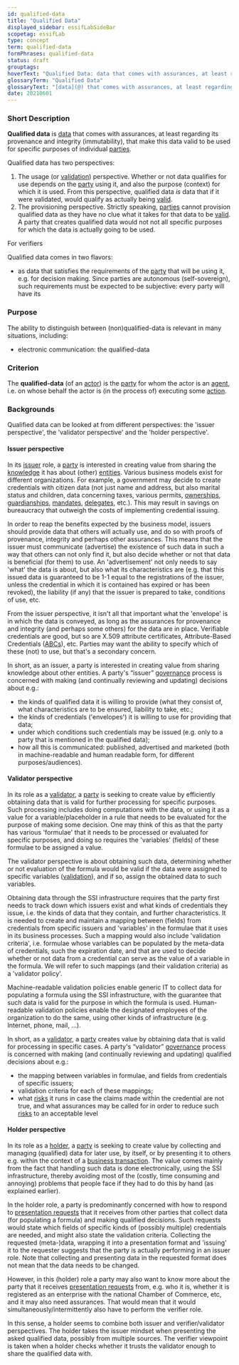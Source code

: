 ```yaml
---
id: qualified-data
title: "Qualified Data"
displayed_sidebar: essifLabSideBar
scopetag: essifLab
type: concept
term: qualified-data
formPhrases: qualified-data
status: draft
grouptags:
hoverText: "Qualified Data: data that comes with assurances, at least regarding its provenance and integrity (immutability), that make this data valid to be used for specific purposes of individual Parties."
glossaryTerm: "Qualified Data"
glossaryText: "[data](@) that comes with assurances, at least regarding its provenance and integrity (immutability), that make this data valid to be used for specific purposes of individual [parties](@)."
date: 20210601
---
```


### Short Description
**Qualified data** is [data](@) that comes with assurances, at least regarding its provenance and integrity (immutability), that make this data valid to be used for specific purposes of individual [parties](@).

Qualified data has two perspectives:
1. The usage (or [validation](validate@)) perspective. Whether or not data qualifies for use depends on the [party](@) using it, and also the purpose (context) for which it is used. From this perspective, qualified data *is* data that if it were validated, would qualify as actually being [valid](validate@).
2. The provisioning perspective. Strictly speaking, [parties](@) cannot provision qualified data as they have no clue what it takes for that data to be [valid](validate@). A party that creates qualified data would not not all specific purposes for which the data is actually going to be used.

For verifiers

Qualified data comes in two flavors:
- as data that satisfies the requirements of the [party](@) that will be using it, e.g. for decision making. Since parties are autonomous (self-sovereign), such requirements must be expected to be subjective: every party will have its

### Purpose
The ability to distinguish between (non)qualified-data is relevant in many situations, including:
- electronic communication: the qualified-data

### Criterion
The **qualified-data** (of an [actor](@)) is the [party](@) for whom the actor is an [agent](@), i.e. on whose behalf the actor is (in the process of) executing some [action](@).


### Backgrounds

Qualified data can be looked at from different perspectives: the 'issuer perspective', the 'validator perspective' and the 'holder perspective'.

#### Issuer perspective

In its [issuer](@) role, a [party](@) is interested in creating value from sharing the [knowledge](@) it has about (other) [entities](@). Various business models exist for different organizations. For example, a government may decide to create credentials with citizen data (not just name and address, but also marital status and children, data concerning taxes, various permits, [ownerships](@), [guardianships](guardianship-arrangement@), [mandates](@), [delegates](@), etc.). This may result in savings on bureaucracy that outweigh the costs of implementing credential issuing.

In order to reap the benefits expected by the business model, issuers should provide data that others will actually use, and do so with proofs of provenance, integrity and perhaps other assurances. This means that the issuer must communicate (advertise) the existence of such data in such a way that others can not only find it, but also decide whether or not that data is beneficial (for them) to use. An 'advertisement' not only needs to say 'what' the data is about, but also what its characteristics are (e.g. that this issued data is guaranteed to be 1-1 equal to the registrations of the issuer, unless the credential in which it is contained has expired or has been revoked), the liability (if any) that the issuer is prepared to take, conditions of use, etc.

From the issuer perspective, it isn't all that important what the 'envelope' is in which the data is conveyed, as long as the assurances for provenance and integrity (and perhaps some others) for the data are in place. Verifiable credentials are good, but so are X.509 attribute certificates, Attribute-Based Credentials ([ABCs](https://www.springer.com/gp/book/9783319144382)), etc. Parties may want the ability to specify which of these (not) to use, but that's a secondary concern.

In short, as an issuer, a party is interested in creating value from sharing knowledge about other entities. A party's “issuer” [governance](@) process is concerned with making (and continually reviewing and updating) decisions about e.g.:
- the kinds of qualified data it is willing to provide (what they consist of, what characteristics are to be ensured, liability to take, etc.;
- the kinds of credentials ('envelopes') it is willing to use for providing that data;
- under which conditions such credentials may be issued (e.g. only to a party that is mentioned in the qualified data);
- how all this is communicated: published, advertised and marketed (both in machine-readable and human readable form, for different purposes/audiences).

#### Validator perspective

In its role as a [validator](@), a [party](@) is seeking to create value by efficiently obtaining data that is valid for further processing for specific purposes. Such processing includes doing computations with the data, or using it as a value for a variable/placeholder in a rule that needs to be evaluated for the purpose of making some decision. One may think of this as that the party has various 'formulae' that it needs to be processed or evaluated for specific purposes, and doing so requires the 'variables' (fields) of these formulae to be assigned a value.

The validator perspective is about obtaining such data, determining whether or not evaluation of the formula would be valid if the data were assigned to specific variables ([validation](validate@)), and if so, assign the obtained data to such variables.

Obtaining data through the SSI infrastructure requires that the party first needs to track down which issuers exist and what kinds of credentials they issue, i.e. the kinds of data that they contain, and further characteristics. It is needed to create and maintain a mapping between (fields) from credentials from specific issuers and 'variables' in the formulae that it uses in its business processes. Such a mapping would also include 'validation criteria', i.e. formulae whose variables can be populated by the meta-data of credentials, such the expiration date, and that are used to decide whether or not data from a credential can serve as the value of a variable in the formula. We will refer to such mappings (and their validation criteria) as a 'validator policy'.

Machine-readable validation policies enable generic IT to collect data for populating a formula using the SSI infrastructure, with the guarantee that such data is valid for the purpose in which the formula is used. Human-readable validation policies enable the designated employees of the organization to do the same, using other kinds of infrastructure (e.g. Internet, phone, mail, …).

In short, as a [validator](@), a [party](@) creates value by obtaining data that is valid for processing in specific cases. A party's “validator” [governance](@) process is concerned with making (and continually reviewing and updating) qualified decisions about e.g.:
- the mapping between variables in formulae, and fields from credentials of specific issuers;
- validation criteria for each of these mappings;
- what [risks](@) it runs in case the claims made within the credential are not true, and what assurances may be called for in order to reduce such [risks](@) to an acceptable level

#### Holder perspective

In its role as a [holder](@), a [party](@) is seeking to create value by collecting and managing (qualified) data for later use, by itself, or by presenting it to others e.g. within the context of a [business transaction](transaction@). The value comes mainly from the fact that handling such data is done electronically, using the SSI infrastructure, thereby avoiding most of the (costly, time consuming and annoying) problems that people face if they had to do this by hand (as explained earlier).

In the holder role, a party is predominantly concerned with how to respond to [presentation requests](presentation-request@) that it receives from other parties that collect data (for populating a formula) and making qualified decisions. Such requests would state which fields of specific kinds of (possibly multiple) credentials are needed, and might also state the validation criteria. Collecting the requested (meta-)data, wrapping it into a presentation format and 'issuing' it to the requester suggests that the party is actually performing in an issuer role. Note that collecting and presenting data in the requested format does not mean that the data needs to be changed.

However, in this (holder) role a party may also want to know more about the party that it receives [presentation requests](presentation-request@) from, e.g. who it is, whether it is registered as an enterprise with the national Chamber of Commerce, etc, and it may also need assurances. That would mean that it would simultaneously/intermittently also have to perform the verifier role.

In this sense, a holder seems to combine both issuer and verifier/validator perspectives. The holder takes the issuer mindset when presenting the asked qualified data, possibly from multiple sources. The verifier viewpoint is taken when a holder checks whether it trusts the validator enough to share the qualified data with.
